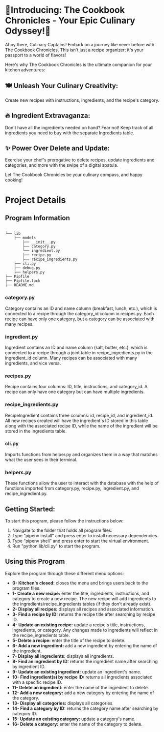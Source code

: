 <h1><b>🌟Introducing: The Cookbook Chronicles - Your Epic Culinary Odyssey!🌟</b></h1>

Ahoy there, Culinary Captains! Embark on a journey like never before with The Cookbook Chronicles. This isn't just a recipe organizer; it's your passport to a world of flavors!

Here's why The Cookbook Chronicles is the ultimate companion for your kitchen adventures:

<h2><b>🍽️ Unleash Your Culinary Creativity:</b></h2>

Create new recipes with instructions, ingredients, and the recipe's category.

<h2><b>🔥 Ingredient Extravaganza:</b></h2>

Don't have all the ingredients needed on hand? Fear not! Keep track of all ingredients you need to buy with the separate Ingredients table.

<h2><b>✨ Power Over Delete and Update:</b></h2>

Exercise your chef's prerogative to delete recipes, update ingredients and categories, and more with the swipe of a digital spatula.

Let The Cookbook Chronicles be your culinary compass, and happy cooking!

<h1>Project Details</h1>

<h2>Program Information</h2>

```console

└── lib
    ├── models
        ├── __init__.py
        ├── category.py
        └── ingredient.py
        ├── recipe.py
        ├── recipe_ingredients.py
    ├── cli.py
    ├── debug.py
    ├── helpers.py
├── Pipfile
├── Pipfile.lock
├── README.md
```

<h3>category.py</h3>

Category contains an ID and name column (breakfast, lunch, etc.), which is connected to a recipe through the category_id column in recipes.py. Each recipe can have only one category, but a category can be associated with many recipes.

<h3>ingredient.py</h3>

Ingredient contains an ID and name column (salt, butter, etc.), which is connected to a recipe through a joint table in recipe_ingredients.py in the ingredient_id column. Many recipes can be associated with many ingredients, and vice versa.

<h3>recipes.py</h3>

Recipe contains four columns: ID, title, instructions, and category_id. A recipe can only have one category but can have multiple ingredients.

<h3>recipe_ingredients.py</h3>

RecipeIngredient contains three columns: id, recipe_id, and ingredient_id. All new recipes created will have the ingredient's ID stored in this table along with the associated recipe ID, while the name of the ingredient will be stored in the ingredients table.

<h3>cli.py</h3>

Imports functions from helper.py and organizes them in a way that matches what the user sees in their terminal.

<h3>helpers.py</h3>

These functions allow the user to interact with the database with the help of functions imported from category.py, recipe.py, ingredient.py, and recipe_ingredient.py.

<h2>Getting Started:</h2>

To start this program, please follow the instructions below:

1. Navigate to the folder that holds all program files.
2. Type “pipenv install” and press enter to install necessary dependencies.
3. Type “pipenv shell” and press enter to start the virtual environment.
4. Run "python lib/cli.py" to start the program.

<h2>Using this Program</h2>

Explore the program through these different menu options:

<ul>
    <li><b>0- Kitchen's closed:</b> closes the menu and brings users back to the program files.</li>
    <li><b>1- Create a new recipe:</b> enter the title, ingredients, instructions, and category to create a new recipe. The new recipe will add ingredients to the ingredients/recipe_ingredients tables (if they don't already exist).</li>
    <li><b>2- Display all recipes:</b> displays all recipes and associated information.</li>
    <li><b>3- Find a recipe by ID:</b> returns the recipe title after searching by recipe ID.</li>
    <li><b>4- Update an existing recipe:</b> update a recipe's title, instructions, ingredients, or category. Any changes made to ingredients will reflect in the recipe_ingredients table.
    <li><b>5- Delete a recipe:</b> enter the title of the recipe to delete.</li>
    <li><b>6- Add a new ingredient:</b> add a new ingredient by entering the name of the ingredient.</li>
    <li><b>7- Display all ingredients:</b> displays all ingredients.</li>
    <li><b>8- Find an ingredient by ID:</b> returns the ingredient name after searching by ingredient ID.</li>
    <li><b>9- Update an existing ingredient:</b> update an ingredient's name.</li>
    <li><b>10- Find ingredient(s) by recipe ID:</b> returns all ingredients associated with a specific recipe ID.
    <li><b>11- Delete an ingredient:</b> enter the name of the ingredient to delete.</li>
    <li><b>12- Add a new category:</b> add a new category by entering the name of the category.</li>
    <li><b>13- Display all categories:</b> displays all categories.</li>
    <li><b>14- Find a category by ID:</b> returns the category name after searching by category ID.</li>
    <li><b>15- Update an existing category:</b> update a category's name.</li>
    <li><b>16- Delete a category:</b> enter the name of the category to delete.</li>
</ul>

